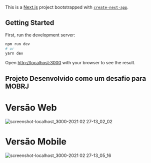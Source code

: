 This is a [Next.js](https://nextjs.org/) project bootstrapped with [`create-next-app`](https://github.com/vercel/next.js/tree/canary/packages/create-next-app).

## Getting Started

First, run the development server:

```bash
npm run dev
# or
yarn dev
```

Open [http://localhost:3000](http://localhost:3000) with your browser to see the result.


## Projeto Desenvolvido como um desafio para MOBRJ


# Versão Web
![screenshot-localhost_3000-2021 02 27-13_02_02](https://user-images.githubusercontent.com/30050630/109392638-02437880-78fc-11eb-9400-dbe2468e3f6f.png)


# Versão Mobile
![screenshot-localhost_3000-2021 02 27-13_05_16](https://user-images.githubusercontent.com/30050630/109392712-6c5c1d80-78fc-11eb-907f-2abbb479ee8b.png)
